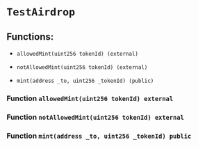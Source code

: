 # `TestAirdrop`

## Functions:

- `allowedMint(uint256 tokenId) (external)`

- `notAllowedMint(uint256 tokenId) (external)`

- `mint(address _to, uint256 _tokenId) (public)`

### Function `allowedMint(uint256 tokenId) external`

### Function `notAllowedMint(uint256 tokenId) external`

### Function `mint(address _to, uint256 _tokenId) public`
